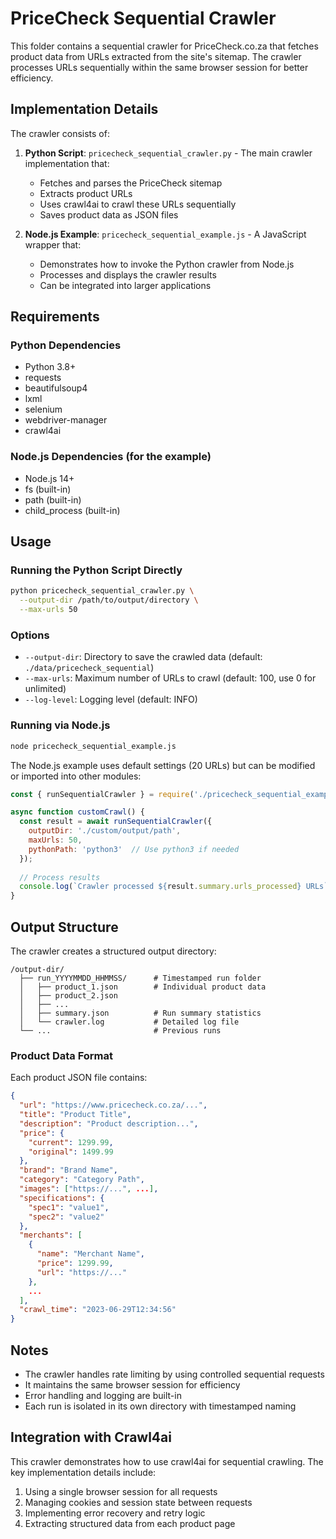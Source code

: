 # PriceCheck Sequential Crawler

This folder contains a sequential crawler for PriceCheck.co.za that fetches product data from URLs extracted from the site's sitemap. The crawler processes URLs sequentially within the same browser session for better efficiency.

## Implementation Details

The crawler consists of:

1. **Python Script**: `pricecheck_sequential_crawler.py` - The main crawler implementation that:
   - Fetches and parses the PriceCheck sitemap
   - Extracts product URLs
   - Uses crawl4ai to crawl these URLs sequentially
   - Saves product data as JSON files

2. **Node.js Example**: `pricecheck_sequential_example.js` - A JavaScript wrapper that:
   - Demonstrates how to invoke the Python crawler from Node.js
   - Processes and displays the crawler results
   - Can be integrated into larger applications

## Requirements

### Python Dependencies

- Python 3.8+
- requests
- beautifulsoup4
- lxml
- selenium
- webdriver-manager
- crawl4ai

### Node.js Dependencies (for the example)

- Node.js 14+
- fs (built-in)
- path (built-in)
- child_process (built-in)

## Usage

### Running the Python Script Directly

```bash
python pricecheck_sequential_crawler.py \
  --output-dir /path/to/output/directory \
  --max-urls 50
```

### Options

- `--output-dir`: Directory to save the crawled data (default: `./data/pricecheck_sequential`)
- `--max-urls`: Maximum number of URLs to crawl (default: 100, use 0 for unlimited)
- `--log-level`: Logging level (default: INFO)

### Running via Node.js

```bash
node pricecheck_sequential_example.js
```

The Node.js example uses default settings (20 URLs) but can be modified or imported into other modules:

```javascript
const { runSequentialCrawler } = require('./pricecheck_sequential_example');

async function customCrawl() {
  const result = await runSequentialCrawler({
    outputDir: './custom/output/path',
    maxUrls: 50,
    pythonPath: 'python3'  // Use python3 if needed
  });
  
  // Process results
  console.log(`Crawler processed ${result.summary.urls_processed} URLs`);
}
```

## Output Structure

The crawler creates a structured output directory:

```
/output-dir/
  ├── run_YYYYMMDD_HHMMSS/      # Timestamped run folder
  │   ├── product_1.json        # Individual product data
  │   ├── product_2.json
  │   ├── ...
  │   ├── summary.json          # Run summary statistics
  │   └── crawler.log           # Detailed log file
  └── ...                       # Previous runs
```

### Product Data Format

Each product JSON file contains:

```json
{
  "url": "https://www.pricecheck.co.za/...",
  "title": "Product Title",
  "description": "Product description...",
  "price": {
    "current": 1299.99,
    "original": 1499.99
  },
  "brand": "Brand Name",
  "category": "Category Path",
  "images": ["https://...", ...],
  "specifications": {
    "spec1": "value1",
    "spec2": "value2"
  },
  "merchants": [
    {
      "name": "Merchant Name",
      "price": 1299.99,
      "url": "https://..."
    },
    ...
  ],
  "crawl_time": "2023-06-29T12:34:56"
}
```

## Notes

- The crawler handles rate limiting by using controlled sequential requests
- It maintains the same browser session for efficiency
- Error handling and logging are built-in
- Each run is isolated in its own directory with timestamped naming

## Integration with Crawl4ai

This crawler demonstrates how to use crawl4ai for sequential crawling. The key implementation details include:

1. Using a single browser session for all requests
2. Managing cookies and session state between requests
3. Implementing error recovery and retry logic
4. Extracting structured data from each product page 